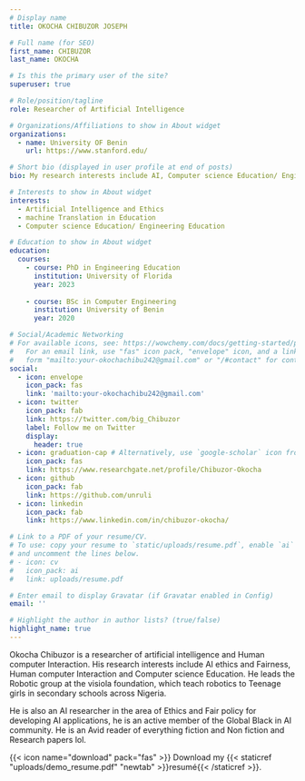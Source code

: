 ```yaml
---
# Display name
title: OKOCHA CHIBUZOR JOSEPH

# Full name (for SEO)
first_name: CHIBUZOR
last_name: OKOCHA

# Is this the primary user of the site?
superuser: true

# Role/position/tagline
role: Researcher of Artificial Intelligence

# Organizations/Affiliations to show in About widget
organizations:
  - name: University OF Benin
    url: https://www.stanford.edu/

# Short bio (displayed in user profile at end of posts)
bio: My research interests include AI, Computer science Education/ Engineering Education , Global Engineering Education

# Interests to show in About widget
interests:
  - Artificial Intelligence and Ethics
  - machine Translation in Education
  - Computer science Education/ Engineering Education 

# Education to show in About widget
education:
  courses:
    - course: PhD in Engineering Education
      institution: University of Florida
      year: 2023
   
    - course: BSc in Computer Engineering
      institution: University of Benin
      year: 2020

# Social/Academic Networking
# For available icons, see: https://wowchemy.com/docs/getting-started/page-builder/#icons
#   For an email link, use "fas" icon pack, "envelope" icon, and a link in the
#   form "mailto:your-okochachibu242@gmail.com" or "/#contact" for contact widget.
social:
  - icon: envelope
    icon_pack: fas
    link: 'mailto:your-okochachibu242@gmail.com'
  - icon: twitter
    icon_pack: fab
    link: https://twitter.com/big_Chibuzor
    label: Follow me on Twitter
    display:
      header: true
  - icon: graduation-cap # Alternatively, use `google-scholar` icon from `ai` icon pack
    icon_pack: fas
    link: https://www.researchgate.net/profile/Chibuzor-Okocha
  - icon: github
    icon_pack: fab
    link: https://github.com/unruli
  - icon: linkedin
    icon_pack: fab
    link: https://www.linkedin.com/in/chibuzor-okocha/

# Link to a PDF of your resume/CV.
# To use: copy your resume to `static/uploads/resume.pdf`, enable `ai` icons in `params.yaml`,
# and uncomment the lines below.
# - icon: cv
#   icon_pack: ai
#   link: uploads/resume.pdf

# Enter email to display Gravatar (if Gravatar enabled in Config)
email: ''

# Highlight the author in author lists? (true/false)
highlight_name: true
---
```


Okocha Chibuzor is a researcher of artificial intelligence and Human computer Interaction. His research interests include AI ethics and Fairness, Human computer Interaction and Computer science Education. He leads the Robotic group at the visiola foundation, which teach robotics to Teenage girls in secondary schools across Nigeria.

He is also an AI researcher in the area of Ethics and Fair policy for developing AI applications, he is an active member of the Global Black in AI community. He is an Avid reader of everything fiction and Non fiction and Research papers lol.

{{< icon name="download" pack="fas" >}} Download my {{< staticref "uploads/demo_resume.pdf" "newtab" >}}resumé{{< /staticref >}}.
